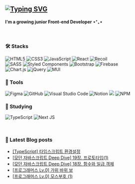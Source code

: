 [![Typing SVG](https://readme-typing-svg.demolab.com?font=Roboto+Mono&weight=500&pause=1000&color=111111&width=435&lines=Hi+there%2C+I'm+Gyuri+Kim+%F0%9F%91%8B)](https://git.io/typing-svg)
---
#### I'm a growing junior Front-end Developer ⋆⁺₊⋆ 

<br/>

### 🛠️ Stacks
![HTML5](https://img.shields.io/badge/html5-%23E34F26.svg?style=for-the-badge&logo=html5&logoColor=white)
![CSS3](https://img.shields.io/badge/css3-%231572B6.svg?style=for-the-badge&logo=css3&logoColor=white)
![JavaScript](https://img.shields.io/badge/javascript-%23323330.svg?style=for-the-badge&logo=javascript&logoColor=%23F7DF1E)
![React](https://img.shields.io/badge/react-%2320232a.svg?style=for-the-badge&logo=react&logoColor=%2361DAFB) 
![Recoil](https://img.shields.io/badge/Recoil-black.svg?style=for-the-badge&logo=Recoil&logoColor=white)<br/>
![SASS](https://img.shields.io/badge/SASS-hotpink.svg?style=for-the-badge&logo=SASS&logoColor=white)
![Styled Components](https://img.shields.io/badge/styled--components-DB7093?style=for-the-badge&logo=styled-components&logoColor=white)
![Bootstrap](https://img.shields.io/badge/bootstrap-%23563D7C.svg?style=for-the-badge&logo=bootstrap&logoColor=white)
![Firebase](https://img.shields.io/badge/Firebase-039BE5?style=for-the-badge&logo=Firebase&logoColor=white)<br/>
![Chart.js](https://img.shields.io/badge/chart.js-F5788D.svg?style=for-the-badge&logo=chart.js&logoColor=white)
![jQuery](https://img.shields.io/badge/jquery-%230769AD.svg?style=for-the-badge&logo=jquery&logoColor=white)
![MUI](https://img.shields.io/badge/MUI-%230081CB.svg?style=for-the-badge&logo=mui&logoColor=white)


### 💪 Tools
![Figma](https://img.shields.io/badge/figma-%23F24E1E.svg?style=for-the-badge&logo=figma&logoColor=white)
![GitHub](https://img.shields.io/badge/github-%23121011.svg?style=for-the-badge&logo=github&logoColor=white)
![Visual Studio Code](https://img.shields.io/badge/Visual%20Studio%20Code-0078d7.svg?style=for-the-badge&logo=visual-studio-code&logoColor=white)
![Notion](https://img.shields.io/badge/Notion-%23000000.svg?style=for-the-badge&logo=notion&logoColor=white)
<img src="https://img.shields.io/badge/Discord-%235865F2.svg?style=for-the-badge&logo=discord&logoColor=white">
![NPM](https://img.shields.io/badge/NPM-%23000000.svg?style=for-the-badge&logo=npm&logoColor=white)


### 📝 Studying
![TypeScript](https://img.shields.io/badge/typescript-%23007ACC.svg?style=for-the-badge&logo=typescript&logoColor=white)
![Next JS](https://img.shields.io/badge/Next-black?style=for-the-badge&logo=next.js&logoColor=white)

<br/>

### 📕 Latest Blog posts
<!-- BLOG-POST-LIST:START -->
- [[TypeScript] 타입스크립트 환경설정](https://velog.io/@tangerine/TypeScript-%ED%83%80%EC%9E%85%EC%8A%A4%ED%81%AC%EB%A6%BD%ED%8A%B8-%ED%99%98%EA%B2%BD%EC%84%A4%EC%A0%95)
- [[모던 자바스크립트 Deep Dive] 19장. 프로토타입&lpar;1&rpar;](https://velog.io/@tangerine/%EB%AA%A8%EB%8D%98-%EC%9E%90%EB%B0%94%EC%8A%A4%ED%81%AC%EB%A6%BD%ED%8A%B8-Deep-Dive-19%EC%9E%A5.-%ED%94%84%EB%A1%9C%ED%86%A0%ED%83%80%EC%9E%851)
- [[모던 자바스크립트 Deep Dive] 18장. 함수와 일급 객체](https://velog.io/@tangerine/%EB%AA%A8%EB%8D%98-%EC%9E%90%EB%B0%94%EC%8A%A4%ED%81%AC%EB%A6%BD%ED%8A%B8-Deep-Dive-18%EC%9E%A5.-%ED%95%A8%EC%88%98%EC%99%80-%EC%9D%BC%EA%B8%89-%EA%B0%9D%EC%B2%B4)
- [[프로그래머스 Lv.0] 가위 바위 보](https://velog.io/@tangerine/%ED%94%84%EB%A1%9C%EA%B7%B8%EB%9E%98%EB%A8%B8%EC%8A%A4-Lv.0-%EA%B0%80%EC%9C%84-%EB%B0%94%EC%9C%84-%EB%B3%B4)
- [[프로그래머스 Lv.0] 모스부호 &lpar;1&rpar;](https://velog.io/@tangerine/%ED%94%84%EB%A1%9C%EA%B7%B8%EB%9E%98%EB%A8%B8%EC%8A%A4-Lv.0-%EB%AA%A8%EC%8A%A4%EB%B6%80%ED%98%B8-1)
<!-- BLOG-POST-LIST:END -->
